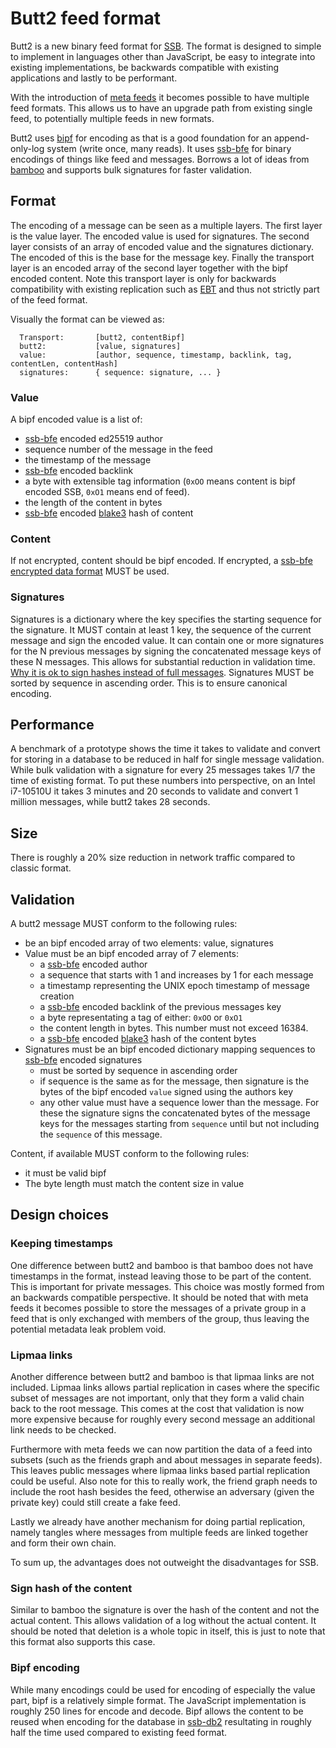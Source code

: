 # Butt2 feed format

Butt2 is a new binary feed format for [SSB]. The format is designed to
simple to implement in languages other than JavaScript, be easy to
integrate into existing implementations, be backwards compatible with
existing applications and lastly to be performant.

With the introduction of [meta feeds] it becomes possible to have
multiple feed formats. This allows us to have an upgrade path from
existing single feed, to potentially multiple feeds in new formats.

Butt2 uses [bipf] for encoding as that is a good foundation for an
append-only-log system (write once, many reads). It uses [ssb-bfe] for
binary encodings of things like feed and messages. Borrows a lot of
ideas from [bamboo] and supports bulk signatures for faster
validation.

## Format

The encoding of a message can be seen as a multiple layers. The first
layer is the value layer. The encoded value is used for
signatures. The second layer consists of an array of encoded value and
the signatures dictionary. The encoded of this is the base for the
message key. Finally the transport layer is an encoded array of the
second layer together with the bipf encoded content. Note this
transport layer is only for backwards compatibility with existing
replication such as [EBT] and thus not strictly part of the feed
format.

Visually the format can be viewed as:

```
  Transport:       [butt2, contentBipf]
  butt2:           [value, signatures]
  value:           [author, sequence, timestamp, backlink, tag, contentLen, contentHash]
  signatures:      { sequence: signature, ... }
```

### Value

A bipf encoded value is a list of:

 - [ssb-bfe] encoded ed25519 author
 - sequence number of the message in the feed
 - the timestamp of the message
 - [ssb-bfe] encoded backlink
 - a byte with extensible tag information (`0xOO` means content is
   bipf encoded SSB, `0xO1` means end of feed).
 - the length of the content in bytes
 - [ssb-bfe] encoded [blake3] hash of content

### Content

If not encrypted, content should be bipf encoded. If encrypted, a
[ssb-bfe encrypted data format] MUST be used.

### Signatures

Signatures is a dictionary where the key specifies the starting
sequence for the signature. It MUST contain at least 1 key, the
sequence of the current message and sign the encoded value. It can
contain one or more signatures for the N previous messages by signing
the concatenated message keys of these N messages. This allows for
substantial reduction in validation time. [Why it is ok to sign hashes
instead of full messages]. Signatures MUST be sorted by sequence in
ascending order. This is to ensure canonical encoding.

## Performance

A benchmark of a prototype shows the time it takes to validate and
convert for storing in a database to be reduced in half for single
message validation. While bulk validation with a signature for every
25 messages takes 1/7 the time of existing format. To put these
numbers into perspective, on an Intel i7-10510U it takes 3 minutes and
20 seconds to validate and convert 1 million messages, while butt2
takes 28 seconds.

## Size

There is roughly a 20% size reduction in network traffic compared to
classic format.

## Validation

A butt2 message MUST conform to the following rules:
 - be an bipf encoded array of two elements: value, signatures
 - Value must be an bipf encoded array of 7 elements:
   - a [ssb-bfe] encoded author
   - a sequence that starts with 1 and increases by 1 for each message
   - a timestamp representing the UNIX epoch timestamp of message
     creation
   - a [ssb-bfe] encoded backlink of the previous messages key
   - a byte representating a tag of either: `0xOO` or `0xO1`
   - the content length in bytes. This number must not exceed 16384.
   - a [ssb-bfe] encoded [blake3] hash of the content bytes
 - Signatures must be an bipf encoded dictionary mapping sequences to
   [ssb-bfe] encoded signatures
   - must be sorted by sequence in ascending order
   - if sequence is the same as for the message, then signature is the
     bytes of the bipf encoded `value` signed using the authors key
   - any other value must have a sequence lower than the message. For
     these the signature signs the concatenated bytes of the message
     keys for the messages starting from `sequence` until but not
     including the `sequence` of this message.

Content, if available MUST conform to the following rules: 
 - it must be valid bipf
 - The byte length must match the content size in value

## Design choices

### Keeping timestamps

One difference between butt2 and bamboo is that bamboo does not have
timestamps in the format, instead leaving those to be part of the
content. This is important for private messages. This choice was
mostly formed from an backwards compatible perspective. It should be
noted that with meta feeds it becomes possible to store the messages
of a private group in a feed that is only exchanged with members of
the group, thus leaving the potential metadata leak problem void.

### Lipmaa links

Another difference between butt2 and bamboo is that lipmaa links are
not included. Lipmaa links allows partial replication in cases where
the specific subset of messages are not important, only that they form
a valid chain back to the root message. This comes at the cost that
validation is now more expensive because for roughly every second
message an additional link needs to be checked.

Furthermore with meta feeds we can now partition the data of a feed
into subsets (such as the friends graph and about messages in separate
feeds). This leaves public messages where lipmaa links based partial
replication could be useful. Also note for this to really work, the
friend graph needs to include the root hash besides the feed,
otherwise an adversary (given the private key) could still create a
fake feed. 

Lastly we already have another mechanism for doing partial
replication, namely tangles where messages from multiple feeds are
linked together and form their own chain.

To sum up, the advantages does not outweight the disadvantages for
SSB.

### Sign hash of the content

Similar to bamboo the signature is over the hash of the content and
not the actual content. This allows validation of a log without the
actual content. It should be noted that deletion is a whole topic in
itself, this is just to note that this format also supports this case.

### Bipf encoding

While many encodings could be used for encoding of especially the
value part, bipf is a relatively simple format. The JavaScript
implementation is roughly 250 lines for encode and decode. Bipf allows
the content to be reused when encoding for the database in [ssb-db2]
resultating in roughly half the time used compared to existing feed
format.

[SSB]: https://ssbc.github.io/scuttlebutt-protocol-guide/
[meta feeds]: https://github.com/ssb-ngi-pointer/ssb-meta-feeds-spec
[bipf]: https://github.com/ssbc/bipf
[bamboo]: https://github.com/AljoschaMeyer/bamboo/
[ssb-bfe]: https://github.com/ssb-ngi-pointer/ssb-bfe-spec
[ssb-bfe encrypted data format]: https://github.com/ssb-ngi-pointer/ssb-bfe-spec#5-encrypted-data-formats
[blake3]: https://github.com/BLAKE3-team/BLAKE3
[EBT]: https://github.com/ssbc/ssb-ebt
[ssb-db2]: https://github.com/ssb-ngi-pointer/ssb-db2
[Why it is ok to sign hashes instead of full messages]: https://crypto.stackexchange.com/questions/6335/is-signing-a-hash-instead-of-the-full-data-considered-secure
